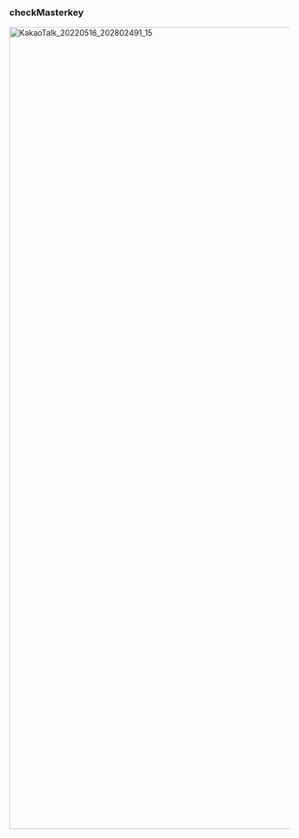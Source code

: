 ### checkMasterkey

<img width="1440" alt="KakaoTalk_20220516_202802491_15" src="https://user-images.githubusercontent.com/100589396/168613794-3babaee7-03fb-4948-b6f8-613e31c55c04.png">
